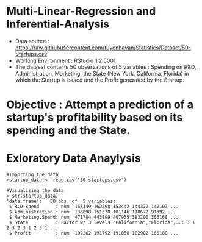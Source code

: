 # Multi-Linear-Regression and Inferential-Analysis
* Data source : https://raw.githubusercontent.com/tuyenhavan/Statistics/Dataset/50-Startups.csv
* Working Environment : RStudio 1.2.5001
* The dataset contains 50 observations of 5 variables : Spending on R&D, Administration, Marketing, the State (New York, California, Florida) in which the Startup is based and the Profit generated by the Startup.

# Objective : Attempt a prediction of a startup's profitability based on its spending and the State.

# Exloratory Data Anaylysis
```
#Importing the data
>startup_data <- read.csv("50-startups.csv")

#Visualizing the data
> str(startup_data)
'data.frame':	50 obs. of  5 variables:
 $ R.D.Spend      : num  165349 162598 153442 144372 142107 ...
 $ Administration : num  136898 151378 101146 118672 91392 ...
 $ Marketing.Spend: num  471784 443899 407935 383200 366168 ...
 $ State          : Factor w/ 3 levels "California","Florida",..: 3 1 2 3 2 3 1 2 3 1 ...
 $ Profit         : num  192262 191792 191050 182902 166188 ...
```
>
 
 
